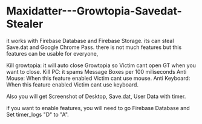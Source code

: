 # Maxidatter---Growtopia-Savedat-Stealer

it works with Firebase Database and Firebase Storage.
its can steal Save.dat and Google Chrome Pass.
there is not much features but this features can be usable for everyone, 

Kill growtopia: it will auto close Growtopia so Victim cant open GT when you want to close.
Kill PC: it spams Message Boxes per 100 miliseconds
Anti Mouse: When this feature enabled Victim cant use mouse.
Anti Keyboard: When this feature enabled Victim cant use keyboard. 

Also you will get Screenshot of Desktop, Save.dat, User Data with timer.

if you want to enable features, you will need to go Firebase Database and Set timer_logs "D" to "A".
